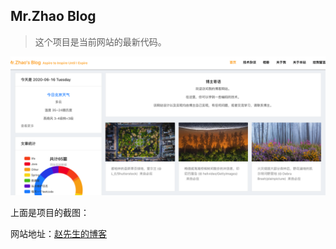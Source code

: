 ## Mr.Zhao Blog

> 这个项目是当前网站的最新代码。

![image-20200616071417100](pic/image-20200616071417100.png)

上面是项目的截图：

网站地址：[赵先生的博客](https://blog.breakpoint.vip/)

